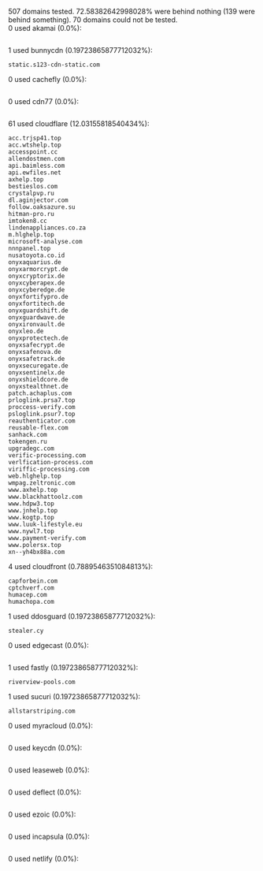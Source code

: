 507 domains tested. 72.58382642998028% were behind nothing (139 were behind something). 70 domains could not be tested.<br>
0 used akamai (0.0%):
```

```

1 used bunnycdn (0.19723865877712032%):
```
static.s123-cdn-static.com
```

0 used cachefly (0.0%):
```

```

0 used cdn77 (0.0%):
```

```

61 used cloudflare (12.03155818540434%):
```
acc.trjsp41.top
acc.wtshelp.top
accesspoint.cc
allendostmen.com
api.baimless.com
api.ewfiles.net
axhelp.top
bestieslos.com
crystalpvp.ru
dl.aginjector.com
follow.oaksazure.su
hitman-pro.ru
imtoken8.cc
lindenappliances.co.za
m.hlghelp.top
microsoft-analyse.com
nnnpanel.top
nusatoyota.co.id
onyxaquarius.de
onyxarmorcrypt.de
onyxcryptorix.de
onyxcyberapex.de
onyxcyberedge.de
onyxfortifypro.de
onyxfortitech.de
onyxguardshift.de
onyxguardwave.de
onyxironvault.de
onyxleo.de
onyxprotectech.de
onyxsafecrypt.de
onyxsafenova.de
onyxsafetrack.de
onyxsecuregate.de
onyxsentinelx.de
onyxshieldcore.de
onyxstealthnet.de
patch.achaplus.com
prloglink.prsa7.top
proccess-verify.com
psloglink.psur7.top
reauthenticator.com
reusable-flex.com
sanhack.com
tokengen.ru
upgradegc.com
verific-processing.com
verlfication-process.com
viriffic-processing.com
web.hlghelp.top
wmpag.zeltronic.com
www.axhelp.top
www.blackhattoolz.com
www.hdpw3.top
www.jnhelp.top
www.kogtp.top
www.luuk-lifestyle.eu
www.nywl7.top
www.payment-verify.com
www.polersx.top
xn--yh4bx88a.com
```

4 used cloudfront (0.7889546351084813%):
```
capforbein.com
cptchverf.com
humacep.com
humachopa.com
```

1 used ddosguard (0.19723865877712032%):
```
stealer.cy
```

0 used edgecast (0.0%):
```

```

1 used fastly (0.19723865877712032%):
```
riverview-pools.com
```

1 used sucuri (0.19723865877712032%):
```
allstarstriping.com
```

0 used myracloud (0.0%):
```

```

0 used keycdn (0.0%):
```

```

0 used leaseweb (0.0%):
```

```

0 used deflect (0.0%):
```

```

0 used ezoic (0.0%):
```

```

0 used incapsula (0.0%):
```

```

0 used netlify (0.0%):
```

```
